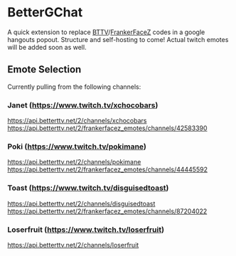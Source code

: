 # BetterGChat


A quick extension to replace [BTTV](https://nightdev.com/betterttv/)/[FrankerFaceZ](https://www.frankerfacez.com/) codes in a google hangouts popout. Structure and self-hosting to come! Actual twitch emotes will be added soon as well.

## Emote Selection
Currently pulling from the following channels:

### Janet (https://www.twitch.tv/xchocobars)
https://api.betterttv.net/2/channels/xchocobars  
https://api.betterttv.net/2/frankerfacez_emotes/channels/42583390

### Poki (https://www.twitch.tv/pokimane)
https://api.betterttv.net/2/channels/pokimane  
https://api.betterttv.net/2/frankerfacez_emotes/channels/44445592

### Toast (https://www.twitch.tv/disguisedtoast)
https://api.betterttv.net/2/channels/disguisedtoast  
https://api.betterttv.net/2/frankerfacez_emotes/channels/87204022

### Loserfruit (https://www.twitch.tv/loserfruit)
https://api.betterttv.net/2/channels/loserfruit


